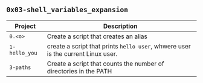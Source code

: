 ## `0x03-shell_variables_expansion`
| Project | Description |
|---------| -------------|
| `0.<o>` | Create a script that creates an alias |
| `1-hello_you` | create a script that prints `hello user`, whwere user is the current Linux user. |
| `3-paths` | Create a script that counts the number of directories in the PATH || `4-global_variables` | Create a script that lists environment variables. | 
